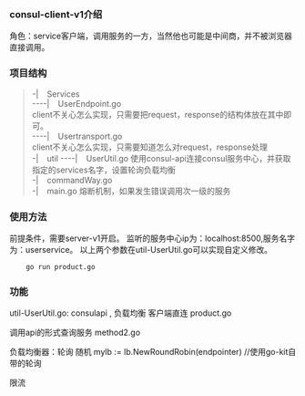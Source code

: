 ### consul-client-v1介绍
角色：service客户端，调用服务的一方，当然他也可能是中间商，并不被浏览器直接调用。
### 项目结构  

>-| &ensp; Services  
>----| &ensp; UserEndpoint.go  
> client不关心怎么实现，只需要把request，response的结构体放在其中即可。   
>----| &ensp; Usertransport.go  
> client不关心怎么实现，只需要知道怎么对request，response处理  
>-| &ensp; util
>----| &ensp; UserUtil.go
> 使用consul-api连接consul服务中心，并获取指定的services名字，设置轮询负载均衡  
> -| &ensp; commandWay.go  
> -| &ensp; main.go
> 熔断机制，如果发生错误调用次一级的服务
### 使用方法
前提条件，需要server-v1开启。
监听的服务中心ip为：localhost:8500,服务名字为：userservice。
以上两个参数在util-UserUtil.go可以实现自定义修改。

        go run product.go
### 功能
util-UserUtil.go: consulapi , 负载均衡
客户端直连 
product.go

调用api的形式查询服务
method2.go

负载均衡器：轮询 随机
        mylb := lb.NewRoundRobin(endpointer) //使用go-kit自带的轮询

限流